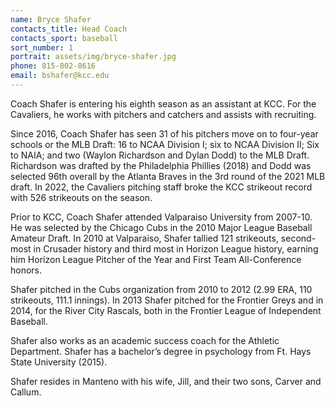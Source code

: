 ```yaml
---
name: Bryce Shafer
contacts_title: Head Coach
contacts_sport: baseball
sort_number: 1
portrait: assets/img/bryce-shafer.jpg
phone: 815-802-8616
email: bshafer@kcc.edu
---
```

Coach Shafer is entering his eighth season as an assistant at KCC. For the Cavaliers, he works with pitchers and catchers and assists with recruiting.

Since 2016, Coach Shafer has seen 31 of his pitchers move on to four-year schools or the MLB Draft: 16 to NCAA Division I; six to NCAA Division II; Six to NAIA; and two (Waylon Richardson and Dylan Dodd) to the MLB Draft. Richardson was drafted by the Philadelphia Phillies (2018) and Dodd was selected 96th overall by the Atlanta Braves in the 3rd round of the 2021 MLB draft. In 2022, the Cavaliers pitching staff broke the KCC strikeout record with 526 strikeouts on the season.

Prior to KCC, Coach Shafer attended Valparaiso University from 2007-10. He was selected by the Chicago Cubs in the 2010 Major League Baseball Amateur Draft. In 2010 at Valparaiso, Shafer tallied 121 strikeouts, second-most in Crusader history and third m​ost in Horizon League history, earning him Horizon League Pitcher of the Year and First Team All-Conference honors.

Shafer pitched in the Cubs organization from 2010 to 2012 (2.99 ERA, 110 strikeouts, 111.1 innings). In 2013 Shafer pitched for the Frontier Greys and in 2014, for the River City Rascals, both in the Frontier League of Independent Baseball.

Shafer also works as an academic success coach for the Athletic Department. Shafer has a bachelor’s degree in psychology from Ft. Hays State University (2015).

Shafer resides in Manteno with his wife, Jill, and their two sons, Carver and Callum.